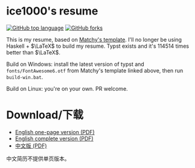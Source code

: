 # ice1000's resume

[![GitHub top language](https://img.shields.io/github/languages/top/ice1000/resume.svg)](https://github.com/ice1000/resume)
[![GitHub forks](https://img.shields.io/github/forks/ice1000/resume.svg?style=social&label=Fork)](https://github.com/ice1000/resume)

This is my resume, based on [Matchy's template](https://github.com/matchy233/typst-chi-cv-template).
I'll no longer be using Haskell + $\LaTeX$ to build my resume. Typst exists and it's 114514 times better than $\LaTeX$.

Build on Windows: install the latest version of typst and `fonts/FontAwesome6.otf` from Matchy's template linked above, then run `build-win.bat`.

Build on Linux: you're on your own. PR welcome.

# Download/下载

+ [English one-page version (PDF)](./resume.pdf)
+ [English complete version (PDF)](./resume-elab.pdf)
+ [中文版 (PDF)](./resume-cn.pdf)

中文简历不提供单页版本。
